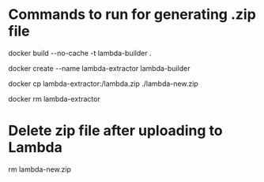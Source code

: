 # Commands to run for generating .zip file

docker build --no-cache -t lambda-builder .

docker create --name lambda-extractor lambda-builder

docker cp lambda-extractor:/lambda.zip ./lambda-new.zip

docker rm lambda-extractor

# Delete zip file after uploading to Lambda

rm lambda-new.zip
